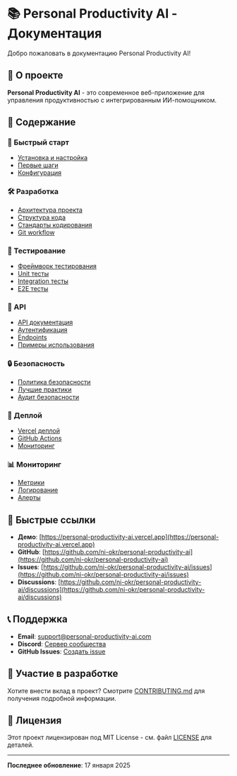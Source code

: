 # 📚 Personal Productivity AI - Документация

Добро пожаловать в документацию Personal Productivity AI!

## 🎯 О проекте

**Personal Productivity AI** - это современное веб-приложение для управления продуктивностью с интегрированным ИИ-помощником.

## 📖 Содержание

### 🚀 Быстрый старт
- [Установка и настройка](./getting-started/installation.md)
- [Первые шаги](./getting-started/first-steps.md)
- [Конфигурация](./getting-started/configuration.md)

### 🛠️ Разработка
- [Архитектура проекта](./development/architecture.md)
- [Структура кода](./development/code-structure.md)
- [Стандарты кодирования](./development/coding-standards.md)
- [Git workflow](./development/git-workflow.md)

### 🧪 Тестирование
- [Фреймворк тестирования](./testing/framework.md)
- [Unit тесты](./testing/unit-tests.md)
- [Integration тесты](./testing/integration-tests.md)
- [E2E тесты](./testing/e2e-tests.md)

### 📡 API
- [API документация](./api/overview.md)
- [Аутентификация](./api/authentication.md)
- [Endpoints](./api/endpoints.md)
- [Примеры использования](./api/examples.md)

### 🔒 Безопасность
- [Политика безопасности](./security/policy.md)
- [Лучшие практики](./security/best-practices.md)
- [Аудит безопасности](./security/audit.md)

### 🚀 Деплой
- [Vercel деплой](./deployment/vercel.md)
- [GitHub Actions](./deployment/github-actions.md)
- [Мониторинг](./deployment/monitoring.md)

### 📊 Мониторинг
- [Метрики](./monitoring/metrics.md)
- [Логирование](./monitoring/logging.md)
- [Алерты](./monitoring/alerts.md)

## 🎯 Быстрые ссылки

- **Демо**: [https://personal-productivity-ai.vercel.app](https://personal-productivity-ai.vercel.app)
- **GitHub**: [https://github.com/ni-okr/personal-productivity-ai](https://github.com/ni-okr/personal-productivity-ai)
- **Issues**: [https://github.com/ni-okr/personal-productivity-ai/issues](https://github.com/ni-okr/personal-productivity-ai/issues)
- **Discussions**: [https://github.com/ni-okr/personal-productivity-ai/discussions](https://github.com/ni-okr/personal-productivity-ai/discussions)

## 📞 Поддержка

- **Email**: support@personal-productivity-ai.com
- **Discord**: [Сервер сообщества](https://discord.gg/personal-productivity-ai)
- **GitHub Issues**: [Создать issue](https://github.com/ni-okr/personal-productivity-ai/issues/new)

## 🤝 Участие в разработке

Хотите внести вклад в проект? Смотрите [CONTRIBUTING.md](../CONTRIBUTING.md) для получения подробной информации.

## 📄 Лицензия

Этот проект лицензирован под MIT License - см. файл [LICENSE](../LICENSE) для деталей.

---

**Последнее обновление**: 17 января 2025

